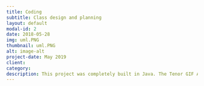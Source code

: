 ```yaml
---
title: Coding
subtitle: Class design and planning 
layout: default
modal-id: 2
date: 2018-05-28
img: uml.PNG
thumbnail: uml.PNG
alt: image-alt
project-date: May 2019
client: 
category: 
description: This project was completely built in Java. The Tenor GIF API, Stanford NLP library, and CMU's Sphinx library were used.
---
```

